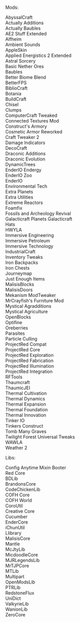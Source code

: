 Mods:

  AbyssalCraft  
  Actually Additions  
  Actually Baubles  
  AE2 Stuff Extended  
  Alfheim  
  Ambient Sounds  
  AppleSkin  
  Applied Energistics 2 Extended  
  Astral Sorcery  
  Basic Nether Ores  
  Baubles  
  Better Biome Blend  
  BetterFPS  
  BiblioCraft  
  Botania  
  BuildCraft  
  Chisel  
  Clumps  
  ComputerCraft Tweaked  
  Connected Textures Mod  
  Construct's Armory  
  Cosmetic Armor Reworked  
  Craft Tweaker 2  
  Damage Indicators  
  DecoCraft  
  Draconic Additions  
  Draconic Evolution  
  DynamicTrees  
  EnderIO Endergy  
  EnderIO Zoo  
  EnderIO  
  Environmental Tech  
  Extra Planets  
  Extra Utilities  
  Extreme Reactors  
  Foamfix  
  Fossils and Archeology Revival  
  Galacticraft  Planets
  Galacticraft  
  Hats  
  HWYLA  
  Immersive Engineering  
  Immersive Petroleum  
  Immersive Technology  
  IndustrialCraft  
  Inventory Tweaks  
  Iron Backpacks  
  Iron Chests  
  Journeymap  
  Just Enough Items  
  MalisisBlocks  
  MalisisDoors  
  Mekanism 
  ModTweaker  
  MrCrayfish's Furniture Mod  
  Mystical Agradditions  
  Mystical Agriculture  
  OpenBlocks  
  Optifine  
  Oreberries  
  Parasites  
  Particle Culling  
  ProjectRed Compat  
  ProjectRed Core  
  ProjectRed Exploration  
  ProjectRed Fabrication  
  ProjectRed Illumination  
  ProjectRed Integration  
  RFTools  
  Thaumcraft  
  ThaumicJEI  
  Thermal Cultivation  
  Thermal Dynamics  
  Thermal Expansion  
  Thermal Foundation  
  Thermal Innovation  
  Tinker IO  
  Tinkers Construct  
  Tomb Many Graves  
  Twilight Forest 
  Universal Tweaks  
  WAWLA  
  Weather 2  

Libs:

  Config Anytime
  Mixin Booter  
  Red Core  
  BDLib  
  BrandonsCore  
  CodeChickenLib  
  COFH Core  
  COFH World  
  CoroUtil  
  Creative Core  
  Cucumber  
  EnderCore  
  iChunUtil  
  Llibrary  
  MalisisCore  
  Mantle  
  McJtyLib  
  MicdoodleCore  
  MJRLegendsLib  
  MrTJPCore  
  MTLib  
  Multipart  
  OpenModsLib  
  PTRLib  
  RedstoneFlux  
  UniDict  
  ValkyrieLib  
  WanionLib  
  ZeroCore  
